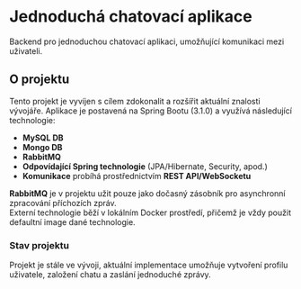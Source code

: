 # Jednoduchá chatovací aplikace

Backend pro jednoduchou chatovací aplikaci, umožňující komunikaci mezi uživateli.

## O projektu

Tento projekt je vyvíjen s cílem zdokonalit a rozšířit aktuální znalosti vývojáře. Aplikace je postavená na Spring Bootu (3.1.0) a využívá následující technologie:

- **MySQL DB**
- **Mongo DB**
- **RabbitMQ**
- **Odpovídající Spring technologie** (JPA/Hibernate, Security, apod.)
- **Komunikace** probíhá prostřednictvím **REST API/WebSocketu**

**RabbitMQ** je v projektu užit pouze jako dočasný zásobník pro asynchronní zpracování příchozích zpráv.  
Externí technologie běží v lokálním Docker prostředí, přičemž je vždy použit defaultní image dané technologie.

### Stav projektu

Projekt je stále ve vývoji, aktuální implementace umožňuje vytvoření profilu uživatele, založení chatu a zaslání jednoduché zprávy.




